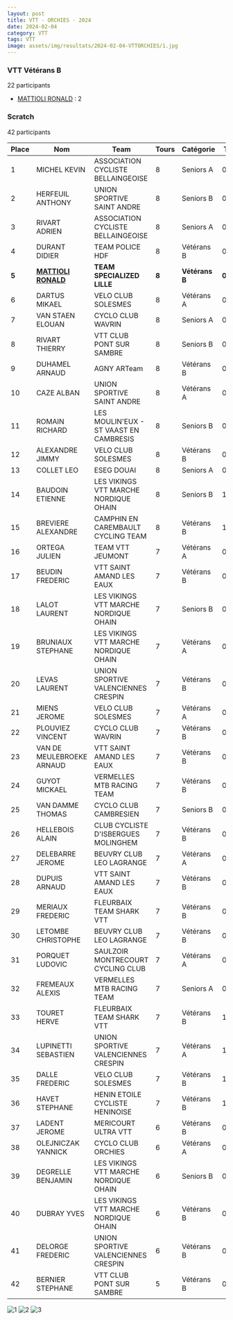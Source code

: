 ```yaml
---
layout: post
title: VTT - ORCHIES - 2024
date: 2024-02-04
category: VTT
tags: VTT
image: assets/img/resultats/2024-02-04-VTTORCHIES/1.jpg
---
```


### VTT Vétérans B
22 participants
- [MATTIOLI RONALD](https://teamspecializedlille.github.io/works/mattiolironald) : 2

### Scratch
42 participants

| Place | Nom | Team | Tours | Catégorie | Temps |
|---|---|---|---|---|---|
| 1 | MICHEL KEVIN | ASSOCIATION CYCLISTE BELLAINGEOISE | 8 | Seniors A | 0:52:56 | 
| 2 | HERFEUIL ANTHONY | UNION SPORTIVE SAINT ANDRE | 8 | Seniors B | 0:53:2 | 
| 3 | RIVART ADRIEN | ASSOCIATION CYCLISTE BELLAINGEOISE | 8 | Seniors A | 0:54:30 | 
| 4 | DURANT DIDIER | TEAM POLICE HDF | 8 | Vétérans B | 0:55:36 | 
| **5** | **[MATTIOLI RONALD](https://teamspecializedlille.github.io/works/mattiolironald)** | **TEAM SPECIALIZED LILLE** | **8** | **Vétérans B** | **0:56:52** | 
| 6 | DARTUS MIKAEL | VELO CLUB SOLESMES | 8 | Vétérans A | 0:57:16 | 
| 7 | VAN STAEN ELOUAN | CYCLO CLUB WAVRIN | 8 | Seniors A | 0:57:37 | 
| 8 | RIVART THIERRY | VTT  CLUB PONT SUR SAMBRE | 8 | Seniors B | 0:58:19 | 
| 9 | DUHAMEL ARNAUD | AGNY ARTeam | 8 | Vétérans B | 0:58:40 | 
| 10 | CAZE ALBAN | UNION SPORTIVE SAINT ANDRE | 8 | Vétérans A | 0:58:50 | 
| 11 | ROMAIN RICHARD | LES MOULIN'EUX - ST VAAST EN CAMBRESIS | 8 | Seniors B | 0:58:51 | 
| 12 | ALEXANDRE JIMMY | VELO CLUB SOLESMES | 8 | Vétérans B | 0:59:34 | 
| 13 | COLLET LEO | ESEG DOUAI | 8 | Seniors A | 0:59:38 | 
| 14 | BAUDOIN ETIENNE | LES VIKINGS VTT MARCHE NORDIQUE OHAIN | 8 | Seniors B | 1:0:32 | 
| 15 | BREVIERE ALEXANDRE | CAMPHIN EN CAREMBAULT CYCLING TEAM | 8 | Vétérans B | 1:1:4 | 
| 16 | ORTEGA JULIEN | TEAM VTT JEUMONT | 7 | Vétérans A | 0:53:12 | 
| 17 | BEUDIN FREDERIC | VTT SAINT AMAND LES EAUX | 7 | Vétérans B | 0:53:29 | 
| 18 | LALOT LAURENT | LES VIKINGS VTT MARCHE NORDIQUE OHAIN | 7 | Seniors B | 0:53:32 | 
| 19 | BRUNIAUX STEPHANE | LES VIKINGS VTT MARCHE NORDIQUE OHAIN | 7 | Vétérans A | 0:53:45 | 
| 20 | LEVAS LAURENT | UNION SPORTIVE VALENCIENNES CRESPIN | 7 | Vétérans B | 0:53:59 | 
| 21 | MIENS JEROME | VELO CLUB SOLESMES | 7 | Vétérans A | 0:54:7 | 
| 22 | PLOUVIEZ VINCENT | CYCLO CLUB WAVRIN | 7 | Vétérans B | 0:54:41 | 
| 23 | VAN DE MEULEBROEKE ARNAUD | VTT SAINT AMAND LES EAUX | 7 | Vétérans B | 0:54:52 | 
| 24 | GUYOT MICKAEL | VERMELLES MTB RACING TEAM | 7 | Vétérans B | 0:54:57 | 
| 25 | VAN DAMME THOMAS | CYCLO CLUB CAMBRESIEN | 7 | Seniors B | 0:55:32 | 
| 26 | HELLEBOIS ALAIN | CLUB CYCLISTE D'ISBERGUES MOLINGHEM | 7 | Vétérans B | 0:55:33 | 
| 27 | DELEBARRE JEROME | BEUVRY CLUB LEO LAGRANGE | 7 | Vétérans A | 0:55:45 | 
| 28 | DUPUIS ARNAUD | VTT SAINT AMAND LES EAUX | 7 | Vétérans B | 0:56:3 | 
| 29 | MERIAUX FREDERIC | FLEURBAIX TEAM SHARK VTT | 7 | Vétérans B | 0:56:23 | 
| 30 | LETOMBE CHRISTOPHE | BEUVRY CLUB LEO LAGRANGE | 7 | Vétérans B | 0:57:11 | 
| 31 | PORQUET LUDOVIC | SAULZOIR MONTRECOURT CYCLING CLUB | 7 | Vétérans A | 0:58:25 | 
| 32 | FREMEAUX ALEXIS | VERMELLES MTB RACING TEAM | 7 | Seniors A | 0:59:40 | 
| 33 | TOURET HERVE | FLEURBAIX TEAM SHARK VTT | 7 | Vétérans B | 1:0:1 | 
| 34 | LUPINETTI SEBASTIEN | UNION SPORTIVE VALENCIENNES CRESPIN | 7 | Vétérans A | 1:0:48 | 
| 35 | DALLE FREDERIC | VELO CLUB SOLESMES | 7 | Vétérans B | 1:0:48 | 
| 36 | HAVET STEPHANE | HENIN ETOILE CYCLISTE HENINOISE | 7 | Vétérans B | 1:0:48 | 
| 37 | LADENT JEROME | MERICOURT ULTRA VTT | 6 | Vétérans B | 0:54:39 | 
| 38 | OLEJNICZAK YANNICK | CYCLO CLUB ORCHIES | 6 | Vétérans A | 0:54:40 | 
| 39 | DEGRELLE BENJAMIN | LES VIKINGS VTT MARCHE NORDIQUE OHAIN | 6 | Seniors B | 0:55:6 | 
| 40 | DUBRAY YVES | LES VIKINGS VTT MARCHE NORDIQUE OHAIN | 6 | Vétérans B | 0:57:51 | 
| 41 | DELORGE FREDERIC | UNION SPORTIVE VALENCIENNES CRESPIN | 6 | Vétérans B | 0:59:26 | 
| 42 | BERNIER STEPHANE | VTT  CLUB PONT SUR SAMBRE | 5 | Vétérans B | 0:53:11 | 

![1](http://teamspecializedlille.github.io/assets/img/resultats/2024-02-04-VTTORCHIES/1.jpg)
![2](http://teamspecializedlille.github.io/assets/img/resultats/2024-02-04-VTTORCHIES/2.jpg)
![3](http://teamspecializedlille.github.io/assets/img/resultats/2024-02-04-VTTORCHIES/3.jpg)